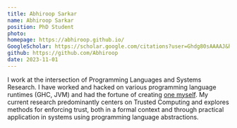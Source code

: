 ```yaml
---
title: Abhiroop Sarkar
name: Abhiroop Sarkar
position: PhD Student
photo: 
homepage: https://abhiroop.github.io/
GoogleScholar: https://scholar.google.com/citations?user=Ghdg80sAAAAJ&hl=en&oi=ao
github: https://github.com/Abhiroop
date: 2023-11-01
---
```

I work at the intersection of Programming Languages and Systems Research. I have worked and hacked on various programming language runtimes (GHC, JVM) and had the fortune of creating [one myself](https://github.com/SynchronVM/SynchronVM).
My current research predominantly centers on Trusted Computing and explores methods for enforcing trust, both in a formal context and through practical application in systems using programming language abstractions.
